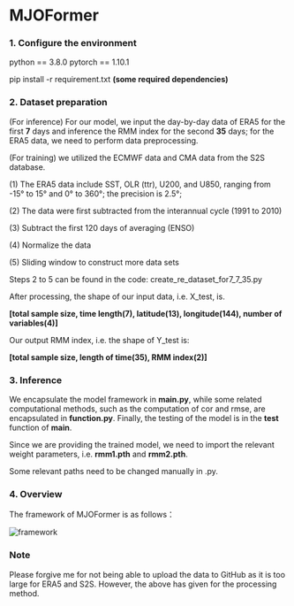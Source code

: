 # MJOFormer

### 1. Configure the environment

python == 3.8.0 pytorch == 1.10.1

pip install -r requirement.txt **(some required dependencies)**

### 2. Dataset preparation

(For inference) For our model, we input the day-by-day data of ERA5 for the first **7** days and inference the RMM index for the second **35** days; for the ERA5 data, we need to perform data preprocessing.

(For training) we utilized the ECMWF data and CMA data from the S2S database.

(1) The ERA5 data include SST, OLR (ttr), U200, and U850, ranging from -15° to 15° and 0° to 360°; the precision is 2.5°;

(2) The data were first subtracted from the interannual cycle (1991 to 2010)

(3) Subtract the first 120 days of averaging (ENSO)

(4) Normalize the data

(5) Sliding window to construct more data sets

Steps 2 to 5 can be found in the code: create_re_dataset_for7_7_35.py

After processing, the shape of our input data, i.e. X_test, is.

**[total sample size, time length(7), latitude(13), longitude(144), number of variables(4)]**

Our output RMM index, i.e. the shape of Y_test is:

**[total sample size, length of time(35), RMM index(2)]**

### 3. Inference

We encapsulate the model framework in **main.py**, while some related computational methods, such as the computation of cor and rmse, are encapsulated in **function.py**. Finally, the testing of the model is in the **test** function of **main**.

Since we are providing the trained model, we need to import the relevant weight parameters, i.e. **rmm1.pth** and **rmm2.pth**.

Some relevant paths need to be changed manually in .py.

### 4. Overview

The framework of MJOFormer is as follows：

![framework]()



### Note

Please forgive me for not being able to upload the data to GitHub as it is too large for ERA5 and S2S. However, the above has given for the processing method.

